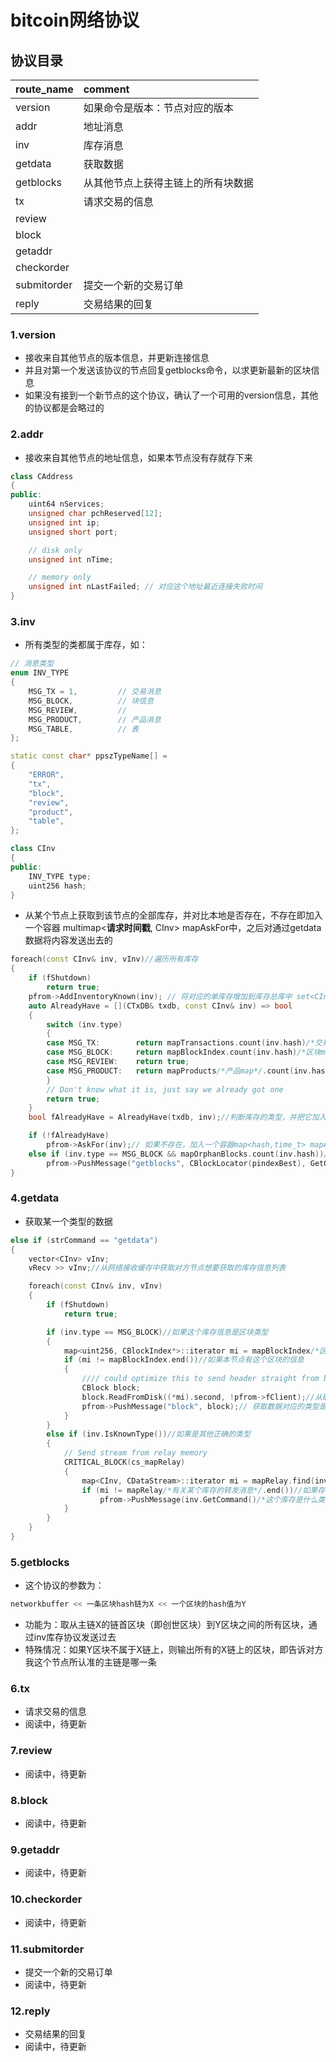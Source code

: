 # bitcoin网络协议

## 协议目录

|route_name|comment|
|:---|:---|
|version|如果命令是版本：节点对应的版本|
|addr|地址消息|
|inv|库存消息|
|getdata|获取数据|
|getblocks|从其他节点上获得主链上的所有块数据|
|tx|请求交易的信息|
|review||
|block||
|getaddr||
|checkorder||
|submitorder|提交一个新的交易订单|
|reply|交易结果的回复|


### 1.version
- 接收来自其他节点的版本信息，并更新连接信息
- 并且对第一个发送该协议的节点回复getblocks命令，以求更新最新的区块信息
- 如果没有接到一个新节点的这个协议，确认了一个可用的version信息，其他的协议都是会略过的

### 2.addr
- 接收来自其他节点的地址信息，如果本节点没有存就存下来
``` cpp
class CAddress
{
public:
    uint64 nServices;
    unsigned char pchReserved[12];
    unsigned int ip;
    unsigned short port;

    // disk only
    unsigned int nTime;

    // memory only
    unsigned int nLastFailed; // 对应这个地址最近连接失败时间
}
```

### 3.inv
- 所有类型的类都属于库存，如：
``` cpp
// 消息类型
enum INV_TYPE
{
    MSG_TX = 1,         // 交易消息
    MSG_BLOCK,          // 块信息
    MSG_REVIEW,         //
    MSG_PRODUCT,        // 产品消息
    MSG_TABLE,          // 表
};

static const char* ppszTypeName[] =
{
    "ERROR",
    "tx",
    "block",
    "review",
    "product",
    "table",
};

class CInv
{
public:
    INV_TYPE type;
    uint256 hash;
}
```
- 从某个节点上获取到该节点的全部库存，并对比本地是否存在，不存在即加入一个容器 multimap<**请求时间戳**, CInv> mapAskFor中，之后对通过getdata数据将内容发送出去的
``` cpp
foreach(const CInv& inv, vInv)//遍历所有库存
{
    if (fShutdown)
        return true;
    pfrom->AddInventoryKnown(inv); // 将对应的单库存增加到库存总库中 set<CInv>
    auto AlreadyHave = [](CTxDB& txdb, const CInv& inv) => bool
    {
        switch (inv.type)
        {
        case MSG_TX:        return mapTransactions.count(inv.hash)/*交易map*/ || txdb.ContainsTx(inv.hash);
        case MSG_BLOCK:     return mapBlockIndex.count(inv.hash)/*区块map*/ || mapOrphanBlocks/*孤儿块*/.count(inv.hash);
        case MSG_REVIEW:    return true;
        case MSG_PRODUCT:   return mapProducts/*产品map*/.count(inv.hash);
        }
        // Don't know what it is, just say we already got one
        return true;
    }
    bool fAlreadyHave = AlreadyHave(txdb, inv);//判断库存的类型，并把它加入到他应该属于的容器中

    if (!fAlreadyHave)
        pfrom->AskFor(inv);// 如果不存在，加入一个容器map<hash,time_t> mapAskFor,之后会使用getdata处理的
    else if (inv.type == MSG_BLOCK && mapOrphanBlocks.count(inv.hash))//如果是块库存而且在本地被定义是孤儿块，则发送协议getblocks，参数为全主链的hash列表和当前孤儿块的根
        pfrom->PushMessage("getblocks", CBlockLocator(pindexBest), GetOrphanRoot(mapOrphanBlocks[inv.hash]));
}
```

### 4.getdata
- 获取某一个类型的数据
``` cpp
else if (strCommand == "getdata")
{
    vector<CInv> vInv;
    vRecv >> vInv;//从网络接收缓存中获取对方节点想要获取的库存信息列表

    foreach(const CInv& inv, vInv)
    {
        if (fShutdown)
            return true;

        if (inv.type == MSG_BLOCK)//如果这个库存信息是区块类型
        {
            map<uint256, CBlockIndex*>::iterator mi = mapBlockIndex/*区块map*/.find(inv.hash);
            if (mi != mapBlockIndex.end())//如果本节点有这个区块的信息
            {
                //// could optimize this to send header straight from blockindex for client
                CBlock block;
                block.ReadFromDisk((*mi).second, !pfrom->fClient);//从磁盘上读取此区块的信息
                pfrom->PushMessage("block", block);// 获取数据对应的类型是block，则发送对应的块信息
            }
        }
        else if (inv.IsKnownType())//如果是其他正确的类型
        {
            // Send stream from relay memory
            CRITICAL_BLOCK(cs_mapRelay)
            {
                map<CInv, CDataStream>::iterator mi = mapRelay.find(inv); // 重新转播的内容
                if (mi != mapRelay/*有关某个库存的转发消息*/.end())//如果存在有关本库存的消息，转发给这个节点
                    pfrom->PushMessage(inv.GetCommand()/*这个库存是什么类型的 参考3.ppszTypeName[]*/, (*mi).second);
            }
        }
    }
}
```

### 5.getblocks
- 这个协议的参数为：
``` cpp
networkbuffer << 一条区块hash链为X << 一个区块的hash值为Y
```
- 功能为：取从主链X的链首区块（即创世区块）到Y区块之间的所有区块，通过inv库存协议发送过去
- 特殊情况：如果Y区块不属于X链上，则输出所有的X链上的区块，即告诉对方我这个节点所认准的主链是哪一条

### 6.tx

- 请求交易的信息
- 阅读中，待更新

### 7.review

- 阅读中，待更新

### 8.block

- 阅读中，待更新

### 9.getaddr

- 阅读中，待更新

### 10.checkorder

- 阅读中，待更新

### 11.submitorder

- 提交一个新的交易订单
- 阅读中，待更新

### 12.reply

- 交易结果的回复
- 阅读中，待更新

